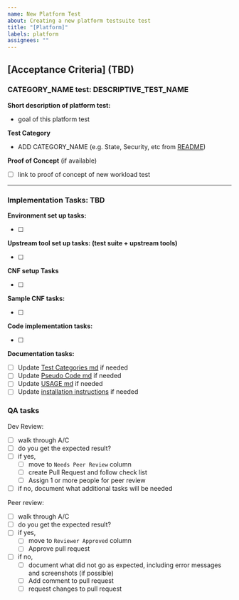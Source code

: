 ```yaml
---
name: New Platform Test
about: Creating a new platform testsuite test
title: "[Platform]"
labels: platform
assignees: ""
---
```


## [Acceptance Criteria] (TBD)

### CATEGORY_NAME test: DESCRIPTIVE_TEST_NAME

**Short description of platform test:**

- goal of this platform test

**Test Category**

- ADD CATEGORY_NAME (e.g. State, Security, etc from [README](https://github.com/cnti-testcatalog/testsuite/blob/main/README.md#cnf-testsuite))

**Proof of Concept** (if available)

- [ ] link to proof of concept of new workload test

---

### Implementation Tasks: TBD

**Environment set up tasks:**

- [ ]

**Upstream tool set up tasks: (test suite + upstream tools)**

- [ ]

**CNF setup Tasks**

- [ ]

**Sample CNF tasks:**

- [ ]

**Code implementation tasks:**

- [ ]

**Documentation tasks:**

- [ ] Update [Test Categories md](https://github.com/cnti-testcatalog/testsuite/blob/main/TEST-CATEGORIES.md) if needed
- [ ] Update [Pseudo Code md](https://github.com/cnti-testcatalog/testsuite/blob/main/PSEUDO-CODE.md) if needed
- [ ] Update [USAGE md](https://github.com/cnti-testcatalog/testsuite/blob/main/USAGE.md) if needed
- [ ] Update [installation instructions](https://github.com/cnti-testcatalog/testsuite/install.md) if needed

### QA tasks

Dev Review:

- [ ] walk through A/C
- [ ] do you get the expected result?
- [ ] if yes,
  - [ ] move to `Needs Peer Review` column
  - [ ] create Pull Request and follow check list
  - [ ] Assign 1 or more people for peer review
- [ ] if no, document what additional tasks will be needed

Peer review:

- [ ] walk through A/C
- [ ] do you get the expected result?
- [ ] if yes,
  - [ ] move to `Reviewer Approved` column
  - [ ] Approve pull request
- [ ] if no,
  - [ ] document what did not go as expected, including error messages and screenshots (if possible)
  - [ ] Add comment to pull request
  - [ ] request changes to pull request
